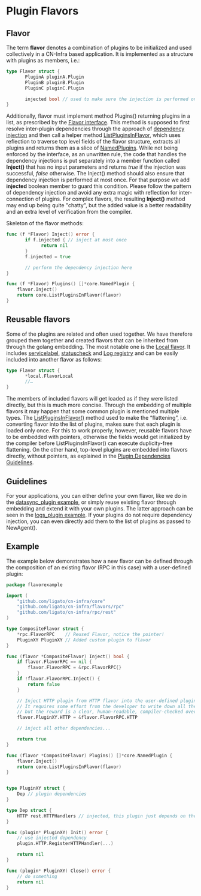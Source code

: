 # Plugin Flavors

## Flavor

The term **flavor** denotes a combination of plugins to be initialized
and used collectively in a CN-Infra based application.
It is implemented as a structure with plugins as members, i.e.:

```go
type Flavor struct {
       PluginA pluginA.Plugin
       PluginB pluginB.Plugin
       PluginC pluginC.Plugin

       injected bool // used to make sure the injection is performed only once (injection is explained below)
}
```

Additionally, flavor must implement method Plugins() returning plugins
in a list, as prescribed by the [Flavor interface](../../core/list_flavor_plugin.go).
This method is supposed to first resolve inter-plugin dependencies
through the approach of [dependency injection][1] and then call a helper
method [ListPluginsInFlavor](../../core/list_flavor_plugin.go), which
uses reflection to traverse top level fields of the flavor structure,
extracts all plugins and returns them as a slice of
[NamedPlugins](../../core/name.go).
While not being enforced by the interface, as an unwritten rule,
the code that handles the dependency injections is put separately into
a member function called **Inject()** that has no input parameters and
returns *true* if the injection was successful, *false* otherwise.
The Inject() method should also ensure that dependency injection
is performed at most once. For that purpose we add **injected** boolean
member to guard this condition.
Please follow the pattern of dependency injection and avoid any extra
magic with reflection for inter-connection of plugins.
For complex flavors, the resulting **Inject()** method may end up being
quite "chatty", but the added value is a better readability and an extra
level of verification from the compiler.

Skeleton of the flavor methods:

```go
func (f *Flavor) Inject() error {
       if f.injected { // inject at most once
             return nil
       }
       f.injected = true

       // perform the dependency injection here
}

func (f *Flavor) Plugins() []*core.NamedPlugin {
	flavor.Inject()
	return core.ListPluginsInFlavor(flavor)
}
```

## Reusable flavors

Some of the plugins are related and often used together. We have
therefore grouped them together and created flavors that can be inherited
from through the golang embedding. The most notable one is
the [Local flavor](../../flavors/local/local_flavor.go).
It includes [servicelabel](../../servicelabel/plugin_api_servicelabel.go),
[statuscheck](../../health/statuscheck/plugin_api_statuscheck.go) and
[Log registry](../../logging/log_api.go) and can be easily included into
another flavor as follows:

```go
type Flavor struct {
       *local.FlavorLocal
       //…
}
```

The members of included flavors will get loaded as if they were listed
directly, but this is much more concise.
Through the embedding of multiple flavors it may happen that some common
plugin is mentioned multiple types.
The [ListPluginsInFlavor()](../../core/list_flavor_plugin.go) method
used to make the “flattening”, i.e. converting flavor into the list
of plugins, makes sure that each plugin is loaded only once.
For this to work properly, however, reusable flavors have to be embedded
with pointers, otherwise the fields would get initialized by the compiler
before ListPluginsInFlavor() can execute duplicity-free flattening.
On the other hand, top-level plugins are embedded into flavors directly,
without pointers, as explained in
the [Plugin Dependencies Guidelines](PLUGIN_DEPENDENCIES.md).

## Guidelines

For your applications, you can either define your own flavor, like we do
in the [datasync_plugin example](../../examples/datasync_plugin/main.go),
or simply reuse existing flavor through embedding and extend it with your
own plugins. The latter approach can be seen in
the [logs_plugin example](https://github.com/ligato/cn-infra/tree/master/examples/logs_plugin).
If your plugins do not require dependency injection, you can even
directly add them to the list of plugins as passed to NewAgent().


## Example

The example below demonstrates how a new flavor can be defined through
the composition of an existing flavor (RPC in this case) with
a user-defined plugin:

```go
package flavorexample

import (
	"github.com/ligato/cn-infra/core"
	"github.com/ligato/cn-infra/flavors/rpc"
	"github.com/ligato/cn-infra/rpc/rest"
)

type CompositeFlavor struct {
	*rpc.FlavorRPC    // Reused Flavor, notice the pointer!
	PluginXY PluginXY // Added custom plugin to flavor
}

func (flavor *CompositeFlavor) Inject() bool {
	if flavor.FlavorRPC == nil {
	    flavor.FlavorRPC = &rpc.FlavorRPC{}
	}
	if !flavor.FlavorRPC.Inject() {
	    return false
	}

	// Inject HTTP plugin from HTTP flavor into the user-defined plugin.
	// It requires some effort from the developer to write down all the injections one-by-one,
	// but the reward is a clear, human-readable, compiler-checked overview of all dependencies between the plugins from the flavor.
	flavor.PluginXY.HTTP = &flavor.FlavorRPC.HTTP

	// inject all other dependencies...

	return true
}

func (flavor *CompositeFlavor) Plugins() []*core.NamedPlugin {
	flavor.Inject()
	return core.ListPluginsInFlavor(flavor)
}


type PluginXY struct {
	Dep // plugin dependencies
}

type Dep struct {
	HTTP rest.HTTPHandlers // injected, this plugin just depends on the API interface
}

func (plugin* PluginXY) Init() error {
	// use injected dependency
	plugin.HTTP.RegisterHTTPHandler(...)

	return nil
}

func (plugin* PluginXY) Close() error {
	// do something
	return nil
}
```

[1]: https://en.wikipedia.org/wiki/Dependency_injection
